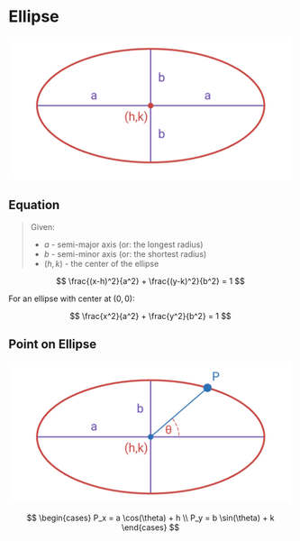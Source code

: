 # Ellipse

![Ellipse](https://raw.githubusercontent.com/damianc/math-notes/refs/heads/master/_images/anal-geom/ellipse/ellipse-basic-scheme.png)

## Equation

> Given:
> - $a$ - semi-major axis (or: the longest radius)
> - $b$ - semi-minor axis (or: the shortest radius)
> - $(h,k)$ - the center of the ellipse

$$
\frac{(x-h)^2}{a^2} + \frac{(y-k)^2}{b^2} = 1
$$

For an ellipse with center at $(0,0)$:

$$
\frac{x^2}{a^2} + \frac{y^2}{b^2} = 1
$$

## Point on Ellipse

![Point on Ellipse](https://raw.githubusercontent.com/damianc/math-notes/refs/heads/master/_images/anal-geom/ellipse/ellipse-point-location.png)

$$
\begin{cases}
P_x = a \cos(\theta) + h
\\
P_y = b \sin(\theta) + k
\end{cases}
$$
